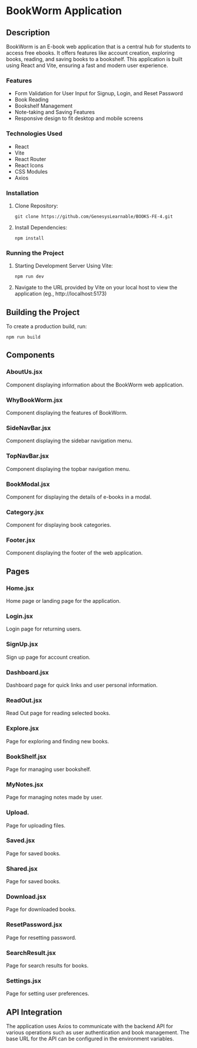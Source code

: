 # BookWorm Application

## Description
BookWorm is an E-book web application that is a central hub for students to access free ebooks. It offers features like account creation, exploring books, reading, and saving books to a bookshelf. This application is built using React and Vite, ensuring a fast and modern user experience.


### Features

- Form Validation for User Input for Signup, Login, and Reset Password
- Book Reading
- Bookshelf Management
- Note-taking and Saving Features
- Responsive design to fit desktop and mobile screens

### Technologies Used

- React
- Vite
- React Router
- React Icons
- CSS Modules
- Axios

### Installation

1. Clone Repository:
   ```
   git clone https://github.com/GenesysLearnable/BOOKS-FE-4.git

   ```
2. Install Dependencies:
   ```
   npm install
   
   ```
### Running the Project

1. Starting Development Server Using Vite:
   ```
   npm run dev

   ```
2. Navigate to the URL provided by Vite on your local host to view the application (eg., http://localhost:5173)

## Building the Project
To create a production build, run:

```
npm run build

```



## Components

### AboutUs.jsx
Component displaying information about the BookWorm web application.

### WhyBookWorm.jsx
Component displaying the features of BookWorm.

### SideNavBar.jsx
Component displaying the sidebar navigation menu.

### TopNavBar.jsx
Component displaying the topbar navigation menu.

### BookModal.jsx
Component for displaying the details of e-books in a modal.

### Category.jsx
Component for displaying book categories.

### Footer.jsx
Component displaying the footer of the web application.


## Pages

### Home.jsx
Home page or landing page for the application.

### Login.jsx
Login page for returning users.

### SignUp.jsx
Sign up page for account creation.

### Dashboard.jsx
Dashboard page for quick links and user personal information.

### ReadOut.jsx
Read Out page for reading selected books.

### Explore.jsx
Page for exploring and finding new books.

### BookShelf.jsx
Page for managing user bookshelf.

### MyNotes.jsx
Page for managing notes made by user.

### Upload.
Page for uploading files.

### Saved.jsx
Page for saved books.

### Shared.jsx
Page for saved books.

### Download.jsx
Page for downloaded books.

### ResetPassword.jsx
Page for resetting password.

### SearchResult.jsx
Page for search results for books.

### Settings.jsx
Page for setting user preferences.

## API Integration
The application uses Axios to communicate with the backend API for various operations such as user authentication and book management. The base URL for the API can be configured in the environment variables.

